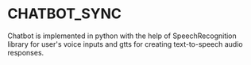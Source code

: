 # CHATBOT_SYNC

Chatbot is implemented in python with the help of SpeechRecognition library for user's voice inputs and gtts for creating text-to-speech audio responses.
